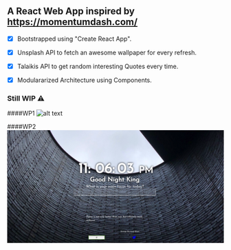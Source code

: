 ## A React Web App inspired by https://momentumdash.com/

- [x] Bootstrapped using "Create React App".
- [x] Unsplash API to fetch an awesome wallpaper for every refresh.
- [x] Talaikis API to get random interesting Quotes every time.
- [x] Modulararized Architecture using Components.


### Still WIP ⚠️

####WP1
![alt text](https://raw.githubusercontent.com/vale-c/momentum/master/screenshot.png)

####WP2
![alt text](https://raw.githubusercontent.com/vale-c/momentum/master/screen_2.png)
